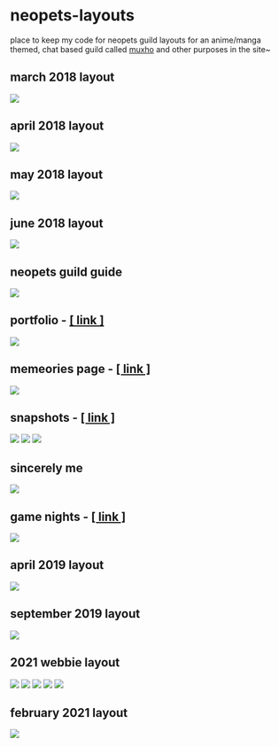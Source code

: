 # neopets-layouts
place to keep my code for neopets guild layouts for an anime/manga themed, chat based guild called <a href="http://www.neopets.com/~muhowebbie">muxho</a> and other purposes in the site~

## march 2018 layout
<img src="https://i.gyazo.com/9ac806c8298970d4f756258f7dc8a67e.png">

## april 2018 layout
<img src="https://i.gyazo.com/367572854abdaf923febeec3b1a7b10c.jpg">

## may 2018 layout
<img src="https://i.gyazo.com/09bc8242ca5c8832f74a822ea309d423.jpg">

## june 2018 layout
<img src="https://i.gyazo.com/7c8a4fb732c987cf68e2cfe9e6dec9f5.jpg">

## neopets guild guide
<img src="https://i.gyazo.com/176ec3f10685f1aae6a7f034d292b60c.png">

## portfolio - <a href="http://www.neopets.com/~Maneso">[ link ]</a>
<img src="https://i.gyazo.com/eac86823947a71c7d259bc6bdf049301.png">

## memeories page - <a href="http://www.neopets.com/~Membo">[ link ]</a>
<img src="https://i.gyazo.com/e32d237c514f4c54753365b669775b1f.png">

## snapshots - <a href="http://www.neopets.com/~Mythology">[ link ]</a>
<img src="https://i.gyazo.com/8c49359d7dfad15d5697cf158273cc3d.png">
<img src="https://i.gyazo.com/aeadfb854709ef20f2e97cf8e9cf1103.png">
<img src="https://i.gyazo.com/28a4023b4d9ef712fcef0b49fcc78a4d.png">

## sincerely me
<img src="https://i.gyazo.com/9060bb848bdb2a87c508db53c2675214.png">

## game nights - <a href="http://www.neopets.com/~wafflezzxx">[ link ]</a>
<img src="https://i.gyazo.com/6b997fa916be28a7446b191102d52c93.png">

## april 2019 layout
<img src="https://i.gyazo.com/e866dcb77c8c4d1a144be7f521fdb1b0.png">

## september 2019 layout
<img src="https://i.gyazo.com/03bdd5c353ccd64fb953034a89174d05.jpg">

## 2021 webbie layout
<img src="https://i.gyazo.com/1c982dd9d3f56e00192215129e304ec8.jpg">
<img src="https://i.gyazo.com/878d182e6d85cbe522522133a803f3e4.png">
<img src="https://i.gyazo.com/691dcf71624aba9f43d8300303b31dd4.png">
<img src="https://i.gyazo.com/03965f3615f9de091b6a9144cfd2d5b7.png">
<img src="https://i.gyazo.com/f46647673d526bd7b2ee7f7ecc23ba96.png">

## february 2021 layout
<img src="https://i.gyazo.com/938b0834b92b0e9b4c869d6dd1b1866b.jpg">
